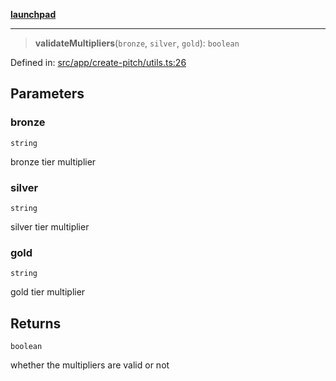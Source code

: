 [**launchpad**](index.md)

***

> **validateMultipliers**(`bronze`, `silver`, `gold`): `boolean`

Defined in: [src/app/create-pitch/utils.ts:26](https://github.com/victorbratov/launchpad/blob/76a3946e066bd4867b4d8959b0de6dc2965f2137/src/app/create-pitch/utils.ts#L26)

## Parameters

### bronze

`string`

bronze tier multiplier

### silver

`string`

silver tier multiplier

### gold

`string`

gold tier multiplier

## Returns

`boolean`

whether the multipliers are valid or not
